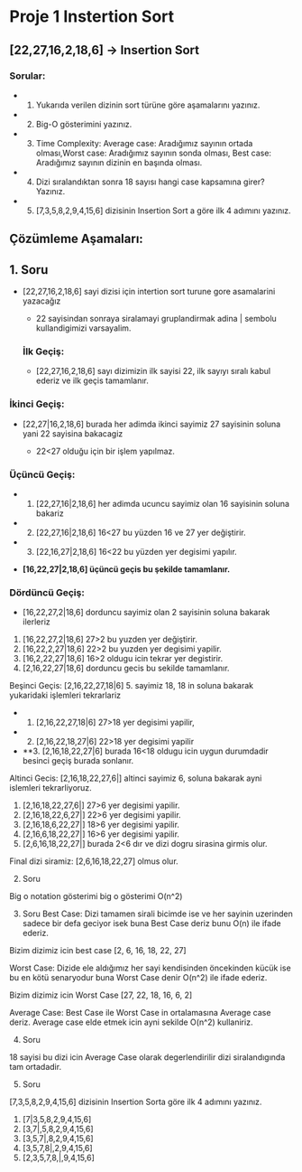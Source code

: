 # Proje 1 Instertion Sort


## **[22,27,16,2,18,6] -> Insertion Sort**

### Sorular: 

+ 1. Yukarıda verilen dizinin sort türüne göre aşamalarını yazınız.
+ 2. Big-O gösterimini yazınız.
+ 3. Time Complexity: Average case: Aradığımız sayının ortada olması,Worst case: Aradığımız sayının sonda olması, Best case: Aradığımız sayının dizinin en başında olması.
+ 4. Dizi sıralandıktan sonra 18 sayısı hangi case kapsamına girer? Yazınız.
+ 5. [7,3,5,8,2,9,4,15,6] dizisinin Insertion Sort a göre ilk 4 adımını yazınız.

## Çözümleme Aşamaları: 

## 1. Soru

+ [22,27,16,2,18,6] sayi dizisi için intertion sort turune gore asamalarini yazacağız

    +   22 sayisindan sonraya siralamayi gruplandirmak adina | sembolu kullandigimizi varsayalim. 


   ### İlk Geçiş: 

   + [22,27,16,2,18,6]  sayı dizimizin ilk sayisi 22, ilk sayıyı sıralı kabul ederiz ve ilk geçis tamamlanır.


### İkinci Geçiş: 

+ [22,27|16,2,18,6] burada her adimda ikinci sayimiz 27 sayisinin soluna yani 22 sayisina bakacagiz

   + 22<27 olduğu için bir işlem yapılmaz.

### Üçüncü Geçiş: 
+ 1. [22,27,16|2,18,6] her adimda ucuncu sayimiz olan 16 sayisinin soluna bakariz 

+ 2. [22,27,16|2,18,6]  16<27 bu yüzden 16 ve 27 yer değiştirir.
+ 3. [22,16,27|2,18,6]  16<22 bu yüzden yer degisimi yapılır. 

+   **[16,22,27|2,18,6]  üçüncü geçis bu şekilde tamamlanır.**


### Dördüncü Geçiş: 

+ [16,22,27,2|18,6] dorduncu sayimiz olan 2 sayisinin soluna bakarak ilerleriz 

1. [16,22,27,2|18,6] 27>2  bu yuzden yer değiştirir.
2. [16,22,2,27|18,6] 22>2 bu yuzden yer degisimi yapilir.
3. [16,2,22,27|18,6] 16>2 oldugu icin tekrar yer degistirir. 
4. [2,16,22,27|18,6] dorduncu gecis bu sekilde tamamlanır.


Beşinci Geçis: [2,16,22,27,18|6] 5. sayimiz 18, 18 in soluna bakarak yukaridaki işlemleri tekrarlariz 

+ 1. [2,16,22,27,18|6]  27>18 yer degisimi yapilir, 
+ 2. [2,16,22,18,27|6] 22>18 yer degisimi yapilir
+ **3. [2,16,18,22,27|6] burada 16<18 oldugu icin uygun durumdadir besinci geçiş burada sonlanır.


Altinci Gecis: [2,16,18,22,27,6|] altinci sayimiz 6, soluna bakarak ayni islemleri tekrarliyoruz.
1. [2,16,18,22,27,6|] 27>6 yer degisimi yapilir.
2. [2,16,18,22,6,27|] 22>6 yer degisimi yapilir.
3. [2,16,18,6,22,27|] 18>6 yer degisimi yapilir.
4. [2,16,6,18,22,27|] 16>6 yer degisimi yapilir.
5. [2,6,16,18,22,27|] burada 2<6 dır ve dizi dogru sirasina girmis olur.

Final dizi siramiz: [2,6,16,18,22,27] olmus olur. 


2. Soru 

Big o notation gösterimi big o gösterimi O(n^2)

3. Soru
Best Case: Dizi tamamen sirali bicimde ise ve her sayinin uzerinden sadece bir defa geciyor isek buna Best Case deriz bunu O(n) ile ifade ederiz.

Bizim dizimiz icin best case [2, 6, 16, 18, 22, 27]

Worst Case: Dizide ele aldığımız her sayi kendisinden öncekinden kücük ise bu en kötü senaryodur buna Worst Case denir  O(n^2) ile ifade ederiz.

Bizim dizimiz icin Worst Case [27, 22, 18, 16, 6, 2]  

Average Case: Best Case ile Worst Case in ortalamasına Average case deriz. Average case elde etmek icin ayni sekilde O(n^2) kullaniriz.

4. Soru 

18 sayisi bu dizi icin  Average Case olarak degerlendirilir dizi siralandıgında tam ortadadir.

5. Soru 

[7,3,5,8,2,9,4,15,6] dizisinin Insertion Sorta göre ilk 4 adımını yazınız.

1. [7|3,5,8,2,9,4,15,6]
2. [3,7|,5,8,2,9,4,15,6]
3. [3,5,7|,8,2,9,4,15,6]
4. [3,5,7,8|,2,9,4,15,6]
5. [2,3,5,7,8,|,9,4,15,6]



